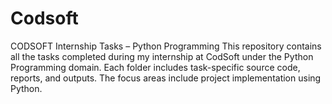# Codsoft
CODSOFT Internship Tasks – Python Programming This repository contains all the tasks completed during my internship at CodSoft under the Python Programming domain. Each folder includes task-specific source code, reports, and outputs. The focus areas include project implementation using Python.
